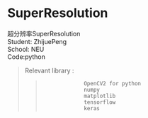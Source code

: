 # SuperResolution
超分辨率SuperResolution   
Student: ZhijuePeng  
School: NEU  
Code:python  
>Relevant library :
>>                  OpenCV2 for python  
>>                  numpy  
>>                  matplotlib  
>>                  tensorflow  
>>                  keras  

